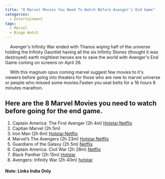 ```yaml
---
title: "8 Marvel Movies You Need To Watch Before Avenger's End Game"
categories:
  - Entertainment
tags:
  - Marvel
  - Binge Watch
---
```


&nbsp;&nbsp;&nbsp;&nbsp;Avenger's Infinity War ended with Thanos wiping half of the universe holding the Infinity Gauntlet having all the six Infinity Stones (thought it was destroyed) earth mightiest heroes are to save the world with Avenger's End Game coming on screens on April 26. 

&nbsp;&nbsp;&nbsp;&nbsp;With this magnum opus coming marvel suggest few movies to it's viewers before going into theaters for those who are new to marvel universe or people who missed some movies.Fasten you seat belts for a 18 hours 8 minutes marathon.

## Here are the 8 Marvel Movies you need to watch before going for the end game. 

1. Captain America: The First Avenger (2h 4m) [Hotstar](https://www.hotstar.com/movies/captain-america-the-first-avenger/1660000034),[Netflix](https://www.netflix.com/title/70153850)
2. Captian Marvel (2h 5m) 
3. Iron Man (2h 6m) [Hotstar](https://www.hotstar.com/movies/iron-man/1660000038),[Netflix](https://www.netflix.com/title/70080038)
4. Marvel’s The Avengers (2h 23m) [Hotstar](https://www.hotstar.com/movies/marvels-the-avengers/1660000015),[Netflix](https://www.netflix.com/in/title/70217913)
5. Guardians of the Galaxy (2h 5m) [Netflix](https://www.netflix.com/title/70301645)
6. Captain America: Civil War (2h 28m) [Netflix](https://www.netflix.com/title/80088567)
7. Black Panther (2h 15m) [Hotstar](https://www.hotstar.com/movies/black-panther/1660010672)
8. Avengers: Infinity War (2h 40m) [hotstar](https://www.hotstar.com/movies/avengers-infinity-war/1660010677)

#### Note: Links India Only
